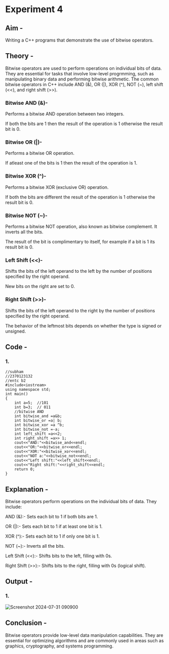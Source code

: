 # Experiment 4
## Aim - 
Writing a C++ programs that demonstrate the use of bitwise operators.
## Theory - 
Bitwise operators are used to perform operations on individual bits of data. They are essential for tasks that involve low-level progrmming, such as manipulating binary data and performing bitwise arithmetic.
The common bitwise operators in C++ include AND (&), OR (|), XOR (^), NOT (~), left shift (<<), and right shift (>>).

### Bitwise AND (&)-

Performs a bitwise AND operation between two integers.

If both the bits are 1 then the result of the operation is 1 otherwise the result bit is 0.

### Bitwise OR (|)-

Performs a bitwise OR operation.

If atleast one of the bits is 1 then the result of the operation is 1.

### Bitwise XOR (^)-

Performs a bitwise XOR (exclusive OR) operation. 

If both the bits are different the result of the operation is 1 otherwise the result bit is 0.

### Bitwise NOT (~)-

Performs a bitwise NOT operation, also known as bitwise complement. It inverts all the bits.

The result of the bit is complimentary to itself, for example if a bit is 1 its result bit is 0.

### Left Shift (<<)-

Shifts the bits of the left operand to the left by the number of positions specified by the right operand.

New bits on the right are set to 0.

### Right Shift (>>)-

Shifts the bits of the left operand to the right by the number of positions specified by the right operand. 

The behavior of the leftmost bits depends on whether the type is signed or unsigned.

## Code - 
### 1.
```
//subham
//2370123132
//entc b2
#include<iostream>
using namespace std;
int main()
{
    int a=5;  //101
    int b=3;  // 011
    //bitwise AND
    int bitwise_and =a&b;
    int bitwise_or =a| b;
    int bitwise_xor =a ^b;
    int bitwise_not =-a;
    int left_shift =a<<2;
    int right_shift =a>> 1;
    cout<<"AND:"<<bitwise_and<<endl;
    cout<<"OR:"<<bitwise_or<<endl;
    cout<<"XOR:"<<bitwise_xor<<endl;
    cout<<"NOT a:"<<bitwise_not<<endl;
    cout<<"Left shift:"<<left_shift<<endl;
    cout<<"Right shift:"<<right_shift<<endl;
    return 0;
}
```

## Explanation -
Bitwise operators perform operations on the individual bits of data. They include:

AND (&):- Sets each bit to 1 if both bits are 1.

OR (|):- Sets each bit to 1 if at least one bit is 1.

XOR (^):- Sets each bit to 1 if only one bit is 1.

NOT (~):- Inverts all the bits.

Left Shift (<<):- Shifts bits to the left, filling with 0s.

Right Shift (>>):- Shifts bits to the right, filling with 0s (logical shift).

## Output -
### 1.
![Screenshot 2024-07-31 090900](https://github.com/user-attachments/assets/f866dde8-b477-4bc9-8fa4-ed26fab0bd7d)

## Conclusion -
Bitwise operators provide low-level data manipulation capabilities. 
They are essential for optimizing algorithms and are commonly used in areas such as graphics, cryptography, and systems programming.
